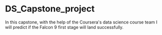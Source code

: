 # DS_Capstone_project
In this capstone, with the help of the Coursera's data science course team I will predict if the Falcon 9 first stage will land successfully.
